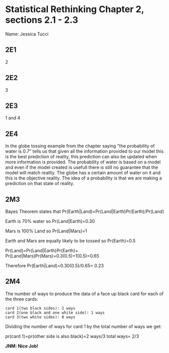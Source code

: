 # Statistical Rethinking Chapter 2, sections 2.1 - 2.3

Name: Jessica Tucci

## 2E1
2

## 2E2
3

## 2E3
1 and 4

## 2E4
In the globe tossing example from the chapter saying "the probability of water is 0.7" tells us that
given all the information provided to our model this is the best prediction of reality, this prediction can also be updated when more information is provided.
The probability of water is based on a model and even if the model created is usefull there is still no guarantee that the model will match reality.
The globe has a certain amount of water on it and this is the objective reality.
The idea of a probability is that we are making a prediction on that state of reality.

## 2M3
Bayes Theorem states that Pr(Earth|Land)=Pr(Land|Earth)Pr(Earth)/Pr(Land)

Earth is 70% water so Pr(Land|Earth)=0.30

Mars is 100% Land so Pr(Land|Mars)=1

Earth and Mars are equally likely to be tossed so Pr(Earth)=0.5

Pr(Land)=Pr(Land|Earth)Pr(Earth)+ Pr(Land|Mars)Pr(Mars)=0.3(0.5)+1(0.5)=0.65

Therefore Pr(Earth|Land)=0.30(0.5)/0.65= 0.23

## 2M4
The number of ways to produce the data of a face up black card for each of the three cards:

    card 1(two black sides): 2 ways
    card 2(one black and one white side): 1 ways
    card 3(two white sides): 0 ways
    
Dividing the number of ways for card 1 by the total number of ways we get:

pr(card 1)=pr(other side is also black)=2 ways/3 total ways= 2/3

**JNM: Nice Job!**
